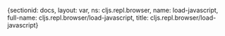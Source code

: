 {sectionid: docs, layout: var, ns: cljs.repl.browser, name: load-javascript, full-name: cljs.repl.browser/load-javascript,
  title: cljs.repl.browser/load-javascript}
